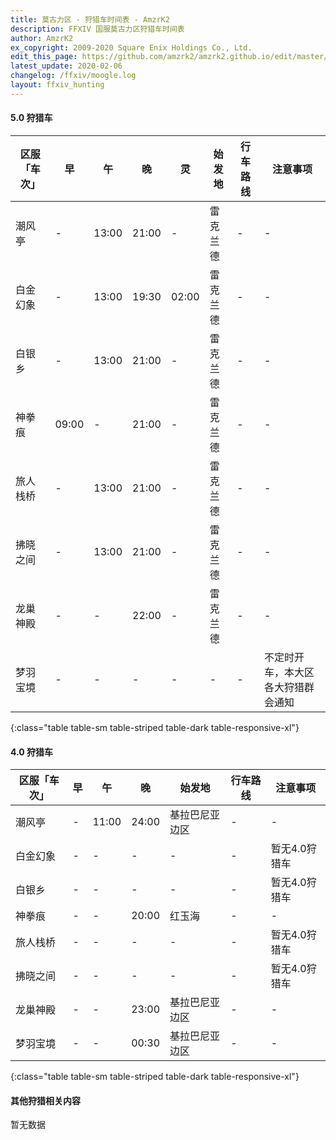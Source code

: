 ```yaml
---
title: 莫古力区 - 狩猎车时间表 - AmzrK2
description: FFXIV 国服莫古力区狩猎车时间表
author: AmzrK2
ex_copyright: 2009-2020 Square Enix Holdings Co., Ltd.
edit_this_page: https://github.com/amzrk2/amzrk2.github.io/edit/master/ffxiv/moogle.md
latest_update: 2020-02-06
changelog: /ffxiv/moogle.log
layout: ffxiv_hunting
---
```


#### 5.0 狩猎车

| 区服「车次」 | 早    | 午    | 晚    | 灵    | 始发地   | 行车路线 | 注意事项                           |
|--------------|-------|-------|-------|-------|----------|----------|------------------------------------|
| 潮风亭       | -     | 13:00 | 21:00 | -     | 雷克兰德 | -        | -                                  |
| 白金幻象     | -     | 13:00 | 19:30 | 02:00 | 雷克兰德 | -        | -                                  |
| 白银乡       | -     | 13:00 | 21:00 | -     | 雷克兰德 | -        | -                                  |
| 神拳痕       | 09:00 | -     | 21:00 | -     | 雷克兰德 | -        | -                                  |
| 旅人栈桥     | -     | 13:00 | 21:00 | -     | 雷克兰德 | -        | -                                  |
| 拂晓之间     | -     | 13:00 | 21:00 | -     | 雷克兰德 | -        | -                                  |
| 龙巢神殿     | -     | -     | 22:00 | -     | 雷克兰德 | -        | -                                  |
| 梦羽宝境     | -     | -     | -     | -     | -        | -        | 不定时开车，本大区各大狩猎群会通知 |
{:class="table table-sm table-striped table-dark table-responsive-xl"}

#### 4.0 狩猎车

| 区服「车次」 | 早 | 午    | 晚    | 始发地         | 行车路线 | 注意事项      |
|--------------|----|-------|-------|----------------|----------|---------------|
| 潮风亭       | -  | 11:00 | 24:00 | 基拉巴尼亚边区 | -        | -             |
| 白金幻象     | -  | -     | -     | -              | -        | 暂无4.0狩猎车 |
| 白银乡       | -  | -     | -     | -              | -        | 暂无4.0狩猎车 |
| 神拳痕       | -  | -     | 20:00 | 红玉海         | -        | -             |
| 旅人栈桥     | -  | -     | -     | -              | -        | 暂无4.0狩猎车 |
| 拂晓之间     | -  | -     | -     | -              | -        | 暂无4.0狩猎车 |
| 龙巢神殿     | -  | -     | 23:00 | 基拉巴尼亚边区 | -        | -             |
| 梦羽宝境     | -  | -     | 00:30 | 基拉巴尼亚边区 | -        | -             |
{:class="table table-sm table-striped table-dark table-responsive-xl"}

#### 其他狩猎相关内容

暂无数据